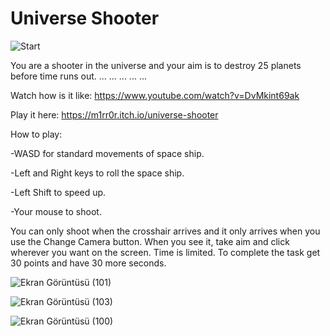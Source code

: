 # Universe Shooter


![Start](https://user-images.githubusercontent.com/88732917/175809825-669a9137-6388-4a42-9802-9c7383322b0b.png)



You are a shooter in the universe and your aim is to destroy 25 planets before time runs out.
...
...
...
...
...




Watch how is it like: https://www.youtube.com/watch?v=DvMkint69ak

Play it here: https://m1rr0r.itch.io/universe-shooter

How to play:

-WASD for standard movements of space ship.

-Left and Right keys to roll the space ship.

-Left Shift to speed up.

-Your mouse to shoot.


You can only shoot when the crosshair arrives and it only arrives when you use the Change Camera button. When you see it, take aim and click wherever you want on the screen.
Time is limited. To complete the task get 30 points and have 30 more seconds.


![Ekran Görüntüsü (101)](https://user-images.githubusercontent.com/88732917/175809726-c1fd4452-a326-4926-aa9d-ab9bb25f5a2e.png)



![Ekran Görüntüsü (103)](https://user-images.githubusercontent.com/88732917/175809747-a38c7759-676b-4800-a732-413fe708f289.png)



![Ekran Görüntüsü (100)](https://user-images.githubusercontent.com/88732917/175809799-631f07ee-be54-4b15-8c74-96fd6c8d4a3b.png)
